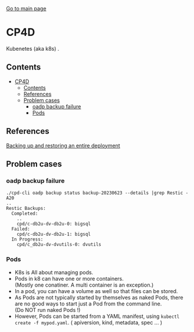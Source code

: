 [Go to main page](https://github.ibm.com/junsulee/c)

# CP4D

Kubenetes (aka k8s) .  

## Contents

- [CP4D](#cp4d)
  - [Contents](#contents)
  - [References](#references)
  - [Problem cases](#problem-cases)
    - [oadp backup failure](#oadp-backup-failure)
    - [Pods](#pods)


## References   

[Backing up and restoring an entire deployment](https://www.ibm.com/docs/en/cloud-paks/cp-data/4.0?topic=deployment-backing-up-restoring-entire)   

## Problem cases   

### oadp backup failure     

```
./cpd-cli oadp backup status backup-20230623 --details |grep Restic -A20    
..
Restic Backups:
  Completed:
    ..
    cpd/c-db2u-dv-db2u-0: bigsql
  Failed:
    cpd/c-db2u-dv-db2u-1: bigsql
  In Progress:
    cpd/c_db2u-dv-dvutils-0: dvutils
```

### Pods
- K8s is All about managing pods.   
- Pods in k8 can have one or more containers.     
  (Mostly one conatiner. A multi container is an exception.)   
- In a pod, you can have a volume as well so that files can be stored.    
- As Pods are not typically started by themselves as naked Pods, there are no good ways to start just a Pod from the command line.     
  (Do NOT run naked Pods !)
- However, Pods can be started from a YAML manifest, using `kubectl create -f mypod.yaml`. ( apiversion, kind, metadata, spec ... )     
